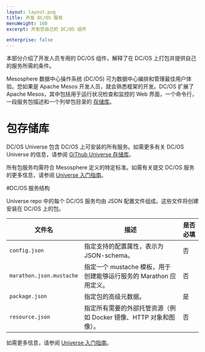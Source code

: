 ```yaml
---
layout: layout.pug
title: 开发 DC/OS 服务
menuWeight: 160
excerpt: 开发您自己的 DC/OS 组件

enterprise: false
---
```



本部分介绍了开发人员专用的 DC/OS 组件，解释了在 DC/OS 上打包并提供自己的服务所需的条件。

Mesosphere 数据中心操作系统 (DC/OS) 可为数据中心编排和管理最佳用户体验。您如果是 Apache Mesos 开发人员，就会熟悉框架的开发。DC/OS 扩展了 Apache Mesos，其中包括用于运行状况检查和监控的 Web 界面，一个命令行，一段服务包描述和一个列举包目录的 [存储库](/1.11/administering-clusters/repo/)。

# <a name="universe"></a>包存储库

DC/OS Universe 包含 DC/OS 上可安装的所有服务。如需更多有关 DC/OS Universe 的信息，请参阅 [GiThub Universe 存储库](https://github.com/mesosphere/universe)。

所有包服务均需符合 Mesosphere 定义的特定标准。如需有关提交 DC/OS 服务的更多信息，请参阅 [Universe 入门指南](https://github.com/mesosphere/universe/blob/version-3.x/docs/tutorial/GetStarted.md)。

#DC/OS 服务结构

Universe repo 中的每个 DC/OS 服务均由 JSON 配置文件组成。这些文件将创建安装在 DC/OS 上的包。

| 文件名 | 描述 | 是否必填 |
|------------------------|----------------------------------------------------------------------------------------------------------|----------|
|  `config.json` | 指定支持的配置属性，表示为 JSON-schema。| 否 |
|  `marathon.json.mustache` | 指定一个 mustache 模板，用于创建能够运行服务的 Marathon 应用定义。| 否 |
|  `package.json` | 指定包的高级元数据。| 是 |
|  `resource.json` | 指定所有需要的外部托管资源（例如 Docker 镜像、HTTP 对象和图像）。| 否 |

如需更多信息，请参阅 [Universe 入门指南](https://github.com/mesosphere/universe/blob/version-3.x/docs/tutorial/GetStarted.md)。
